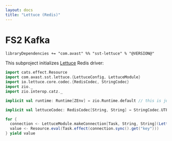 ```yaml
---
layout: docs
title: "Lettuce (Redis)"
---
```


# FS2 Kafka

`libraryDependencies += "com.avast" %% "sst-lettuce" % "@VERSION@"`

This subproject initializes [Lettuce](https://lettuce.io) Redis driver:

```scala mdoc:silent
import cats.effect.Resource
import com.avast.sst.lettuce.{LettuceConfig, LettuceModule}
import io.lettuce.core.codec.{RedisCodec, StringCodec}
import zio._
import zio.interop.catz._

implicit val runtime: Runtime[ZEnv] = zio.Runtime.default // this is just needed in example

implicit val lettuceCodec: RedisCodec[String, String] = StringCodec.UTF8

for {
  connection <- LettuceModule.makeConnection[Task, String, String](LettuceConfig("redis://localhost"))
  value <- Resource.eval(Task.effect(connection.sync().get("key")))
} yield value
```
